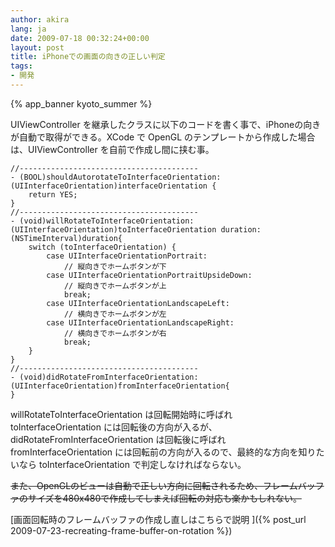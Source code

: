 ```yaml
---
author: akira
lang: ja
date: 2009-07-18 00:32:24+00:00
layout: post
title: iPhoneでの画面の向きの正しい判定
tags:
- 開発
---
```


{% app_banner kyoto_summer %}


UIViewController を継承したクラスに以下のコードを書く事で、iPhoneの向きが自動で取得ができる。XCode で OpenGL のテンプレートから作成した場合は、UIViewController を自前で作成し間に挟む事。

    
```objc
//----------------------------------------
- (BOOL)shouldAutorotateToInterfaceOrientation:(UIInterfaceOrientation)interfaceOrientation {
    return YES;
}
//----------------------------------------
- (void)willRotateToInterfaceOrientation:(UIInterfaceOrientation)toInterfaceOrientation duration:(NSTimeInterval)duration{
	switch (toInterfaceOrientation) {
		case UIInterfaceOrientationPortrait:
			// 縦向きでホームボタンが下
		case UIInterfaceOrientationPortraitUpsideDown:
			// 縦向きでホームボタンが上
			break;
		case UIInterfaceOrientationLandscapeLeft:
			// 横向きでホームボタンが左
		case UIInterfaceOrientationLandscapeRight:
			// 横向きでホームボタンが右
			break;
	}
}
//----------------------------------------
- (void)didRotateFromInterfaceOrientation:(UIInterfaceOrientation)fromInterfaceOrientation{
}
```


willRotateToInterfaceOrientation は回転開始時に呼ばれ toInterfaceOrientation には回転後の方向が入るが、didRotateFromInterfaceOrientation は回転後に呼ばれ fromInterfaceOrientation には回転前の方向が入るので、最終的な方向を知りたいなら toInterfaceOrientation で判定しなければならない。

<del>また、OpenGLのビューは自動で正しい方向に回転されるため、フレームバッファのサイズを480x480で作成してしまえば回転の対応も楽かもしれない。</del>

[画面回転時のフレームバッファの作成し直しはこちらで説明
]({% post_url 2009-07-23-recreating-frame-buffer-on-rotation %})
